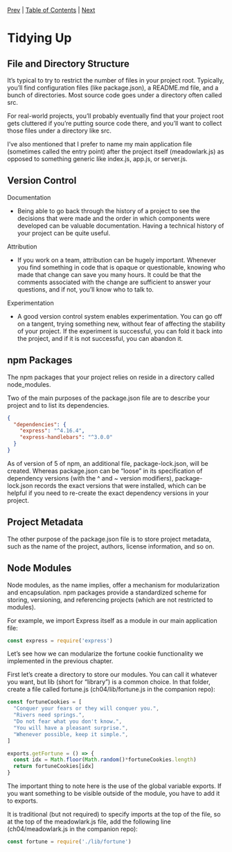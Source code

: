 [Prev][prev]
|
[Table of Contents](../)
|
[Next][next]

[prev]: ../ch3
[next]: ../ch5

# Tidying Up

## File and Directory Structure

It’s typical to try to restrict the number of files in your project root. Typically, you’ll find configuration files (like package.json), a README.md file, and a bunch of directories. Most source code goes under a directory often called src.

For real-world projects, you’ll probably eventually find that your project root gets cluttered if you’re putting source code there, and you’ll want to collect those files under a directory like src.

I’ve also mentioned that I prefer to name my main application file (sometimes called the entry point) after the project itself (meadowlark.js) as opposed to something generic like index.js, app.js, or server.js.

## Version Control

Documentation

* Being able to go back through the history of a project to see the decisions that were made and the order in which components were developed can be valuable documentation. Having a technical history of your project can be quite useful.

Attribution

* If you work on a team, attribution can be hugely important. Whenever you find something in code that is opaque or questionable, knowing who made that change can save you many hours. It could be that the comments associated with the change are sufficient to answer your questions, and if not, you’ll know who to talk to.

Experimentation

* A good version control system enables experimentation. You can go off on a tangent, trying something new, without fear of affecting the stability of your project. If the experiment is successful, you can fold it back into the project, and if it is not successful, you can abandon it.

## npm Packages

The npm packages that your project relies on reside in a directory called node_modules.

Two of the main purposes of the package.json file are to describe your project and to list its dependencies.

``` json
{
  "dependencies": {
    "express": "^4.16.4",
    "express-handlebars": "^3.0.0"
  }
}
```

As of version of 5 of npm, an additional file, package-lock.json, will be created. Whereas package.json can be “loose” in its specification of dependency versions (with the ^ and ~ version modifiers), package-lock.json records the exact versions that were installed, which can be helpful if you need to re-create the exact dependency versions in your project.

## Project Metadata

The other purpose of the package.json file is to store project metadata, such as the name of the project, authors, license information, and so on.

## Node Modules

Node modules, as the name implies, offer a mechanism for modularization and encapsulation. npm packages provide a standardized scheme for storing, versioning, and referencing projects (which are not restricted to modules).

For example, we import Express itself as a module in our main application file:

``` js
const express = require('express')
```

Let’s see how we can modularize the fortune cookie functionality we implemented in the previous chapter.

First let’s create a directory to store our modules. You can call it whatever you want, but lib (short for “library”) is a common choice. In that folder, create a file called fortune.js (ch04/lib/fortune.js in the companion repo):

``` js
const fortuneCookies = [
  "Conquer your fears or they will conquer you.",
  "Rivers need springs.",
  "Do not fear what you don't know.",
  "You will have a pleasant surprise.",
  "Whenever possible, keep it simple.",
]

exports.getFortune = () => {
  const idx = Math.floor(Math.random()*fortuneCookies.length)
  return fortuneCookies[idx]
}
```

The important thing to note here is the use of the global variable exports. If you want something to be visible outside of the module, you have to add it to exports.

It is traditional (but not required) to specify imports at the top of the file, so at the top of the meadowlark.js file, add the following line (ch04/meadowlark.js in the companion repo):

``` js
const fortune = require('./lib/fortune')
```
